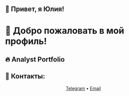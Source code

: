 ## 👋 Привет, я Юлия!
 <h1>🚀 Добро пожаловать в мой профиль!</h1>

## 🔥 Analyst Portfolio


## 💬 Контакты:
<p align="center">
  <a href="@Hiagara">Telegram</a> •
  <a href="juliya_tim@inbox.ru">Email</a>
</p>

<!--
**Utsumi1/Utsumi1** is a ✨ _special_ ✨ repository because its `README.md` (this file) appears on your GitHub profile.

Here are some ideas to get you started:

- 🔭 I’m currently working on ...
- 🌱 I’m currently learning ...
- 👯 I’m looking to collaborate on ...
- 🤔 I’m looking for help with ...
- 💬 Ask me about ...
- 📫 How to reach me: ...
- 😄 Pronouns: ...
- ⚡ Fun fact: ...
-->
